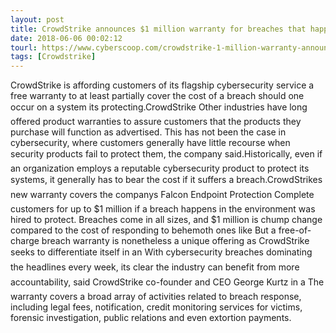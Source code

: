 ```yaml
---
layout: post
title: CrowdStrike announces $1 million warranty for breaches that happen under its watch
date: 2018-06-06 00:02:12
tourl: https://www.cyberscoop.com/crowdstrike-1-million-warranty-announcement/?category_news=technology
tags: [Crowdstrike]
---
```

CrowdStrike is affording customers of its flagship cybersecurity service a free warranty to at least partially cover the cost of a breach should one occur on a system its protecting.CrowdStrike Other industries have long offered product warranties to assure customers that the products they purchase will function as advertised. This has not been the case in cybersecurity, where customers generally have little recourse when security products fail to protect them, the company said.Historically, even if an organization employs a reputable cybersecurity product to protect its systems, it generally has to bear the cost if it suffers a breach.CrowdStrikes new warranty covers the companys Falcon Endpoint Protection Complete customers for up to $1 million if a breach happens in the environment was hired to protect. Breaches come in all sizes, and $1 million is chump change compared to the cost of responding to behemoth ones like But a free-of-charge breach warranty is nonetheless a unique offering as CrowdStrike seeks to differentiate itself in an With cybersecurity breaches dominating the headlines every week, its clear the industry can benefit from more accountability, said CrowdStrike co-founder and CEO George Kurtz in a The warranty covers a broad array of activities related to breach response, including legal fees, notification, credit monitoring services for victims, forensic investigation, public relations and even extortion payments.